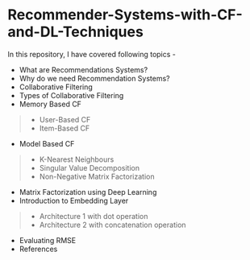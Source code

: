 # Recommender-Systems-with-CF-and-DL-Techniques

In this repository, I have covered following topics - <br>
* What are Recommendations Systems?
* Why do we need Recommendation Systems?
* Collaborative Filtering
* Types of Collaborative Filtering
* Memory Based CF
> * User-Based CF
> * Item-Based CF
* Model Based CF
> * K-Nearest Neighbours
> * Singular Value Decomposition
> * Non-Negative Matrix Factorization

* Matrix Factorization using Deep Learning
* Introduction to Embedding Layer
> * Architecture 1 with dot operation
> * Architecture 2 with concatenation operation
* Evaluating RMSE
* References


